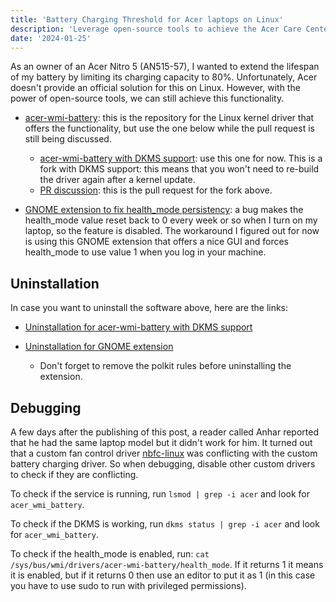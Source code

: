 ```yaml
---
title: 'Battery Charging Threshold for Acer laptops on Linux'
description: 'Leverage open-source tools to achieve the Acer Care Center feature.'
date: '2024-01-25'
---
```


As an owner of an Acer Nitro 5 (AN515-57), I wanted to extend the lifespan of my battery by limiting its charging capacity to 80%. Unfortunately, Acer doesn't provide an official solution for this on Linux. However, with the power of open-source tools, we can still achieve this functionality.

- [acer-wmi-battery](https://github.com/frederik-h/acer-wmi-battery): this is the repository for the Linux kernel driver that offers the functionality, but use the one below while the pull request is still being discussed.

  - [acer-wmi-battery with DKMS support](https://github.com/Diman119/acer-wmi-battery/tree/dkms): use this one for now. This is a fork with DKMS support: this means that you won't need to re-build the driver again after a kernel update.
  - [PR discussion](https://github.com/frederik-h/acer-wmi-battery/pull/31): this is the pull request for the fork above.

- [GNOME extension to fix health_mode persistency](https://github.com/maniacx/Battery-Health-Charging): a bug makes the health_mode value reset back to 0 every week or so when I turn on my laptop, so the feature is disabled. The workaround I figured out for now is using this GNOME extension that offers a nice GUI and forces health_mode to use value 1 when you log in your machine.

## Uninstallation

In case you want to uninstall the software above, here are the links:

- [Uninstallation for acer-wmi-battery with DKMS support](https://github.com/Diman119/acer-wmi-battery/tree/dkms?tab=readme-ov-file#uninstallation)

- [Uninstallation for GNOME extension](https://maniacx.github.io/Battery-Health-Charging/installation#uninstallation)
  - Don't forget to remove the polkit rules before uninstalling the extension.

## Debugging

A few days after the publishing of this post, a reader called Anhar reported that he had the same laptop model but it didn't work for him. It turned out that a custom fan control driver [nbfc-linux](https://github.com/nbfc-linux/nbfc-linux) was conflicting with the custom battery charging driver. So when debugging, disable other custom drivers to check if they are conflicting.

To check if the service is running, run `lsmod | grep -i acer` and look for `acer_wmi_battery`.

To check if the DKMS is working, run `dkms status | grep -i acer` and look for `acer_wmi_battery`.

To check if the health_mode is enabled, run: `cat /sys/bus/wmi/drivers/acer-wmi-battery/health_mode`. If it returns 1 it means it is enabled, but if it returns 0 then use an editor to put it as 1 (in this case you have to use sudo to run with privileged permissions).
